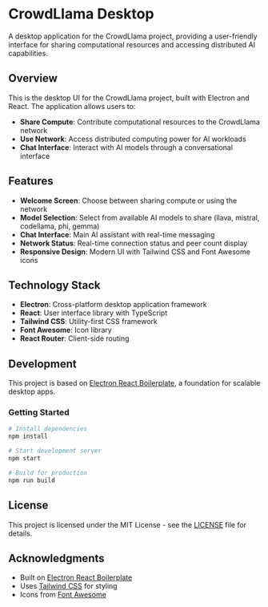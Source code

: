 # CrowdLlama Desktop

A desktop application for the CrowdLlama project, providing a user-friendly interface for sharing computational resources and accessing distributed AI capabilities.

## Overview

This is the desktop UI for the CrowdLlama project, built with Electron and React. The application allows users to:

- **Share Compute**: Contribute computational resources to the CrowdLlama network
- **Use Network**: Access distributed computing power for AI workloads
- **Chat Interface**: Interact with AI models through a conversational interface

## Features

- **Welcome Screen**: Choose between sharing compute or using the network
- **Model Selection**: Select from available AI models to share (llava, mistral, codellama, phi, gemma)
- **Chat Interface**: Main AI assistant with real-time messaging
- **Network Status**: Real-time connection status and peer count display
- **Responsive Design**: Modern UI with Tailwind CSS and Font Awesome icons

## Technology Stack

- **Electron**: Cross-platform desktop application framework
- **React**: User interface library with TypeScript
- **Tailwind CSS**: Utility-first CSS framework
- **Font Awesome**: Icon library
- **React Router**: Client-side routing

## Development

This project is based on [Electron React Boilerplate](https://github.com/electron-react-boilerplate/electron-react-boilerplate), a foundation for scalable desktop apps.

### Getting Started

```bash
# Install dependencies
npm install

# Start development server
npm start

# Build for production
npm run build
```

## License

This project is licensed under the MIT License - see the [LICENSE](LICENSE) file for details.

## Acknowledgments

- Built on [Electron React Boilerplate](https://github.com/electron-react-boilerplate/electron-react-boilerplate)
- Uses [Tailwind CSS](https://tailwindcss.com/) for styling
- Icons from [Font Awesome](https://fontawesome.com/)
